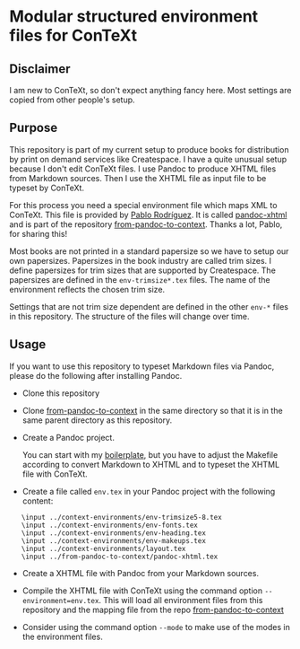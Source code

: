# Modular structured environment files for ConTeXt

## Disclaimer

I am new to ConTeXt, so don't expect anything fancy here. Most settings are copied from other people's setup.

## Purpose

This repository is part of my current setup to produce books for distribution by print on demand services like Createspace. I have a quite unusual setup because I don't edit ConTeXt files. I use Pandoc to produce XHTML files from Markdown sources. Then I use the XHTML file as input file to be typeset by ConTeXt.

For this process you need a special environment file which maps XML to ConTeXt. This file is provided by [Pablo Rodríguez](https://github.com/ousia). It is called [pandoc-xhtml](https://github.com/ousia/from-pandoc-to-context/blob/master/pandoc-xhtml.tex) and is part of the repository [from-pandoc-to-context](https://github.com/ousia/from-pandoc-to-context). Thanks a lot, Pablo, for sharing this!

Most books are not printed in a standard papersize so we have to setup our own papersizes. Papersizes in the book industry are called trim sizes. I define papersizes for trim sizes that are supported by Createspace. The papersizes are defined in the `env-trimsize*.tex` files. The name of the environment reflects the chosen trim size.

Settings that are not trim size dependent are defined in the other `env-*` files in this repository. The structure of the files will change over time.

## Usage

If you want to use this repository to typeset Markdown files via Pandoc, please do the following after installing Pandoc.

* Clone this repository

* Clone [from-pandoc-to-context](https://github.com/ousia/from-pandoc-to-context) in the same directory so that it is in the same parent directory as this repository.

* Create a Pandoc project.

   You can start with my [boilerplate](https://github.com/juh2/pandoc-project-boilerplate), but you have to adjust the Makefile according to convert Markdown to XHTML and to typeset the XHTML file with ConTeXt.

* Create a file called `env.tex` in your Pandoc project with the following content:

~~~~~~~~~~~
   \input ../context-environments/env-trimsize5-8.tex
   \input ../context-environments/env-fonts.tex
   \input ../context-environments/env-heading.tex
   \input ../context-environments/env-makeups.tex
   \input ../context-environments/layout.tex
   \input ../from-pandoc-to-context/pandoc-xhtml.tex
~~~~~~~~~~~

* Create a XHTML file with Pandoc from your Markdown sources.

* Compile the XHTML file with ConTeXt using the command option `--environment=env.tex`. This will load all environment files from this repository and the mapping file from the repo [from-pandoc-to-context](https://github.com/ousia/from-pandoc-to-context)

* Consider using the command option `--mode` to make use of the modes in the environment files.
